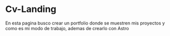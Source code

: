 # Cv-Landing
 En esta pagina busco crear un portfolio donde se muestren mis proyectos y como es mi modo de trabajo, ademas de crearlo con Astro
